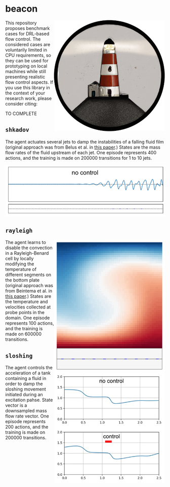 # beacon

<p align="center">
  <img align="right" width="350" alt="logo" src="beacon/msc/logo.png">
</p>

This repository proposes benchmark cases for DRL-based flow control. The considered cases are voluntarily limited in CPU requirements, so they can be used for prototyping on local machines while still presenting realistic flow control aspects. If you use this library in the context of your research work, please consider citing:

TO COMPLETE

## `shkadov`

The agent actuates several jets to damp the instabilities of a falling fluid film (original approach was from Belus et al. in <a href="https://aip.scitation.org/doi/10.1063/1.5132378">this paper</a>.) States are the mass flow rates of the fluid upstream of each jet. One episode represents 400 actions, and the training is made on 200000 transitions for 1 to 10 jets.

<p align="center">
  <img width="700" alt="" src="beacon/msc/shkadov.gif">
</p>

## `rayleigh`

<p align="center">
  <img align="right" width="350" alt="" src="beacon/msc/rayleigh.gif">
</p>

The agent learns to disable the convection in a Rayleigh-Benard cell by locally modifying the temperature of different segments on the bottom plate (original approach was from Beintema et al. in <a href="https://www.tandfonline.com/doi/full/10.1080/14685248.2020.1797059">this paper</a>.) States are the temperature and velocities collected at probe points in the domain. One episode represents 100 actions, and the training is made on 600000 transitions.

## `sloshing`

<p align="center">
  <img align="right" width="350" alt="" src="beacon/msc/sloshing.gif">
</p>

The agent controls the acceleration of a tank containing a fluid in order to damp the sloshing movement initiated during an excitation pahse. State vector is a downsampled mass flow rate vector. One episode represents 200 actions, and the training is made on 200000 transitions.
